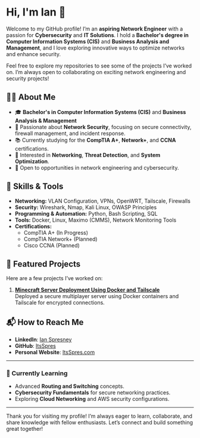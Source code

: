 # Hi, I'm Ian 👋  

Welcome to my GitHub profile! I’m an **aspiring Network Engineer** with a passion for **Cybersecurity** and **IT Solutions**. I hold a **Bachelor's degree in Computer Information Systems (CIS)** and **Business Analysis and Management**, and I love exploring innovative ways to optimize networks and enhance security.  

Feel free to explore my repositories to see some of the projects I’ve worked on. I’m always open to collaborating on exciting network engineering and security projects!  

## 🧑‍💻 About Me  

- 🎓 **Bachelor's in Computer Information Systems (CIS)** and **Business Analysis & Management**  
- 🔐 Passionate about **Network Security**, focusing on secure connectivity, firewall management, and incident response.  
- 📚 Currently studying for the **CompTIA A+**, **Network+**, and **CCNA** certifications.  
- 👾 Interested in **Networking**, **Threat Detection**, and **System Optimization**.  
- 🚀 Open to opportunities in network engineering and cybersecurity.  

## 🔨 Skills & Tools  

- **Networking:** VLAN Configuration, VPNs, OpenWRT, Tailscale, Firewalls  
- **Security:** Wireshark, Nmap, Kali Linux, OWASP Principles  
- **Programming & Automation:** Python, Bash Scripting, SQL  
- **Tools:** Docker, Linux, Maximo (CMMS), Network Monitoring Tools  
- **Certifications:**  
  - CompTIA A+ (In Progress)  
  - CompTIA Network+ (Planned)  
  - Cisco CCNA (Planned)  


## 📂 Featured Projects  

Here are a few projects I’ve worked on:  

1. **[Minecraft Server Deployment Using Docker and Tailscale](https://github.com/ItsSpres/Minecraft-Docker)**  
   Deployed a secure multiplayer server using Docker containers and Tailscale for encrypted connections.  

## 📬 How to Reach Me  

- **LinkedIn**: [Ian Spresney](https://www.linkedin.com/in/ianspresney)
- **GitHub**: [ItsSpres](https://github.com/itsspres)  
- **Personal Website**: [ItsSpres.com](https://itsspres.com)  

---  

### 🌱 Currently Learning  
- Advanced **Routing and Switching** concepts.  
- **Cybersecurity Fundamentals** for secure networking practices.  
- Exploring **Cloud Networking** and AWS security configurations.  
---  


Thank you for visiting my profile! I’m always eager to learn, collaborate, and share knowledge with fellow enthusiasts. Let’s connect and build something great together!  